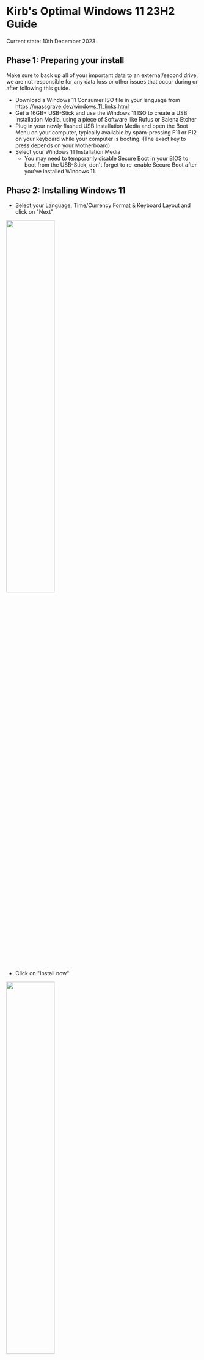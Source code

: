 # Kirb's Optimal Windows 11 23H2 Guide
Current state: 10th December 2023

## Phase 1: Preparing your install
Make sure to back up all of your important data to an external/second drive, we are not responsible for any data loss or other issues that occur during or after following this guide.

- Download a Windows 11 Consumer ISO file in your language from https://massgrave.dev/windows_11_links.html
- Get a 16GB+ USB-Stick and use the Windows 11 ISO to create a USB Installation Media, using a piece of Software like Rufus or Balena Etcher
- Plug in your newly flashed USB Installation Media and open the Boot Menu on your computer, typically available by spam-pressing F11 or F12 on your keyboard while your computer is booting. (The exact key to press depends on your Motherboard)
- Select your Windows 11 Installation Media
	- You may need to temporarily disable Secure Boot in your BIOS to boot from the USB-Stick, don't forget to re-enable Secure Boot after you've installed Windows 11.


## Phase 2: Installing Windows 11
- Select your Language, Time/Currency Format & Keyboard Layout and click on "Next"


<img src="../../media/win11tutorial/win11tutorial_001.png" width="50%" style="float: left; margin-right: 10px;">
<div style="clear: both;"></div>

- Click on "Install now"

<img src="../../media/win11tutorial/win11tutorial_002.png" width="50%" style="float: left; margin-right: 10px;">
<div style="clear: both;"></div>

- Click on "I don't have a product key" (We will come back to this later :3)


<img src="../../media/win11tutorial/win11tutorial_004.png" width="50%" style="float: left; margin-right: 10px;">
<div style="clear: both;"></div>

- Select "Windows 11 Pro" and click on "Next"

<img src="../../media/win11tutorial/win11tutorial_005.png" width="50%" style="float: left; margin-right: 10px;">
<div style="clear: both;"></div>

- Accept the Microsoft EULA and proceed

<img src="../../media/win11tutorial/win11tutorial_006.png" width="50%" style="float: left; margin-right: 10px;">
<div style="clear: both;"></div>

- Choose "Customized: Install Windows only (advanced)"

<img src="../../media/win11tutorial/win11tutorial_007.png" width="50%" style="float: left; margin-right: 10px;">
<div style="clear: both;"></div>

- Select the drive/partition you want to install Windows 11 to (Marked in blue)
	- If you see multiple partitions on the drive you want to install Windows to, you must select and delete each partition to use the entire drive for the new install
	- Make sure you're selecting the correct drive! When you proceed from this page, the selected drive or partition will be fully formatted and all data will be lost!
		- If you're unsure, physically disconnect every drive until you only have your USB-Stick and the drive you want to install windows to. Press "Refresh" after disconnecting a storage device
- Click on "Next" and wait for Windows to format and install to the selected drive, it will automatically restart to the setup.

<img src="../../media/win11tutorial/win11tutorial_009.png" width="50%" style="float: left; margin-right: 10px;">
<div style="clear: both;"></div>

<img src="../../media/win11tutorial/win11tutorial_011.png" width="50%" style="float: left; margin-right: 10px;">
<div style="clear: both;"></div>


## Phase 3: Setting up Windows 11
- !!! Disconnect your Computer from the Internet by unplugging your computer from ethernet and don't connect to a Wifi network during the setup phase !!!

- Select your Country/Region and proceed with "Yes"
- Select your Keyboard layout and proceed with "Yes"

<img src="../../media/win11tutorial/win11tutorial_012.png" width="50%" style="float: left; margin-right: 10px;">
<div style="clear: both;"></div>

- Add a second keyboard layout if you wish, in my case I'll "Skip" since I don't need it

<img src="../../media/win11tutorial/win11tutorial_013.png" width="50%" style="float: left; margin-right: 10px;">
<div style="clear: both;"></div>

- When Windows prompts you to connect to a network, click on "I don't have internet" and "Continue with limited setup", this will let us create a local account instead of being forced to tie our machine to a microsoft account
	- You can sign in to the Microsoft Store seperately later on if you need to access purchased software, the difference is that you will only be logged in on the Microsoft Store, not the entire OS

<img src="../../media/win11tutorial/win11tutorial_014.png" width="50%" style="float: left; margin-right: 10px;">
<div style="clear: both;"></div>

<img src="../../media/win11tutorial/win11tutorial_015.png" width="50%" style="float: left; margin-right: 10px;">
<div style="clear: both;"></div>

- Choose a hostname for your computer and proceed with "Next"
- Choose a username for your new local account and proceed with "Next"
	- If you have to select between a "Personal Account" and a "Work or Business account" and log in to an account, make sure you're disconnected from any wired and wireless networks, power off your machine and start again from Phase 3

<img src="../../media/win11tutorial/win11tutorial_016.png" width="50%" style="float: left; margin-right: 10px;">
<div style="clear: both;"></div>

- Enter and confirm your password

<img src="../../media/win11tutorial/win11tutorial_017.png" width="50%" style="float: left; margin-right: 10px;">
<div style="clear: both;"></div>

- You are now prompted to answer three "Security Questions" that can be used to reset your local accounts' password in case you forget it.
	- I heavily recommend not answering these 'Security Questions' truthfully, as it's not very hard for a third party to find this information, especially if you've already been victim to online data breaches or use social media. Instead, use totally bogus answers and note them down in a password manager or another kind of encrypted vault to keep them safe

<img src="../../media/win11tutorial/win11tutorial_020.png" width="50%" style="float: left; margin-right: 10px;">
<div style="clear: both;"></div>


### Phase 3.5: Giving Microsoft the middle finger
- After creating your local account, Windows now asks you for permission to collect all sorts of privacy-intrusive data. If you don't get the memo, say NO to ALL FOLLOWING PROMPTS just like in the following screenshots.
	- Note that this does not exactly disable 'all' telemetry, but we'll get back on that later!

<img src="../../media/win11tutorial/win11tutorial_021.png" width="50%" style="float: left; margin-right: 10px;">
<div style="clear: both;"></div>

<img src="../../media/win11tutorial/win11tutorial_022.png" width="50%" style="float: left; margin-right: 10px;">
<div style="clear: both;"></div>

<img src="../../media/win11tutorial/win11tutorial_023.png" width="50%" style="float: left; margin-right: 10px;">
<div style="clear: both;"></div>

<img src="../../media/win11tutorial/win11tutorial_024.png" width="50%" style="float: left; margin-right: 10px;">
<div style="clear: both;"></div>

<img src="../../media/win11tutorial/win11tutorial_025.png" width="50%" style="float: left; margin-right: 10px;">
<div style="clear: both;"></div>

<img src="../../media/win11tutorial/win11tutorial_026.png" width="50%" style="float: left; margin-right: 10px;">
<div style="clear: both;"></div>

<img src="../../media/win11tutorial/win11tutorial_027.png" width="50%" style="float: left; margin-right: 10px;">
<div style="clear: both;"></div>

<img src="../../media/win11tutorial/win11tutorial_028.png" width="50%" style="float: left; margin-right: 10px;">
<div style="clear: both;"></div>


## Phase 4: The Desktop
Congratulations, we're now on the desktop! Now you can happily unplug your USB-Stick with the Windows Installation Media, but we're far from done now!

<img src="../../media/win11tutorial/win11tutorial_029.png" width="50%" style="float: left; margin-right: 10px;">
<div style="clear: both;"></div>

- Delete the "Microsoft Edge" Icon from your desktop if you don't use edge, or if you just use the Taskbar to open it instead
- Unpin Microsoft Edge / Microsoft Store from the Taskbar if you don't use them

- Search and open 'Edit Group Policy' from the Start Menu / Windows Search
	- This will open the Group Policy Editor, if you don't know what you're doing, don't change anything outside of what this guide tells you to!

<img src="../../media/win11tutorial/win11tutorial_030.png" width="50%" style="float: left; margin-right: 10px;">
<div style="clear: both;"></div>

- Under "Computer Configuration", open "Administrative Templates" -> "Windows Components" -> "Data Collection and Preview Builds" and double-click on "Allow Diagnostic Data"

<img src="../../media/win11tutorial/win11tutorial_031.png" width="50%" style="float: left; margin-right: 10px;">
<div style="clear: both;"></div>

- In the "Allow Diagnostic Data" window, select "Disabled" and apply changes

<img src="../../media/win11tutorial/win11tutorial_032.png" width="50%" style="float: left; margin-right: 10px;">
<div style="clear: both;"></div>

<img src="../../media/win11tutorial/win11tutorial_033.png" width="50%" style="float: left; margin-right: 10px;">
<div style="clear: both;"></div>

- Now do the same thing, but this time under "User Configuration"
- Close the Group Policy Editor

- Reconnect your computer to the Network, plug in the Ethernet cable or connect your computer to a Wifi network
- Open the Terminal as administrator

<img src="../../media/win11tutorial/win11tutorial_039.png" width="50%" style="float: left; margin-right: 10px;">
<div style="clear: both;"></div>

- Enter the following command or copy it from https://github.com/massgravel/Microsoft-Activation-Scripts to open the "Microsoft Activation Script" by Massgravel

`irm https://massgrave.dev/get | iex`

<img src="../../media/win11tutorial/win11tutorial_040.png" width="50%" style="float: left; margin-right: 10px;">
<div style="clear: both;"></div>

- This should open a new window, click on it and select "[7] Extras" by pressing "7" on your Keyboard

<img src="../../media/win11tutorial/win11tutorial_041.png" width="50%" style="float: left; margin-right: 10px;">
<div style="clear: both;"></div>

<img src="../../media/win11tutorial/win11tutorial_042.png" width="50%" style="float: left; margin-right: 10px;">
<div style="clear: both;"></div>

- Select "[1] Change Windows Edition" by pressing "1" on your Keyboard
- Select "[6] Enterprise" by pressing "6" and "Enter" on your Keyboard
- Wait until it finishes and press "Enter" to return

<img src="../../media/win11tutorial/win11tutorial_043.png" width="50%" style="float: left; margin-right: 10px;">
<div style="clear: both;"></div>

- Restart your system

- Open the Terminal as administrator once again

<img src="../../media/win11tutorial/win11tutorial_045.png" width="50%" style="float: left; margin-right: 10px;">
<div style="clear: both;"></div>

- Press "Up" and "Enter" on your Keyboard to run to open the MAS Script again

<img src="../../media/win11tutorial/win11tutorial_041.png" width="50%" style="float: left; margin-right: 10px;">
<div style="clear: both;"></div>

- Select "[1] HWID | Windows | Permanent" by pressing "1" on your Keyboard
- Wait until it finishes and press "Enter" to return

<img src="../../media/win11tutorial/win11tutorial_048.png" width="50%" style="float: left; margin-right: 10px;">
<div style="clear: both;"></div>

- Close the Script and the Terminal

- Open the System Settings and...
- Go to "Personalization"
- "Colors"; To enable Dark Mode, select "Dark" under "Choose your mode". You can also change your accent color if you wish

<img src="../../media/win11tutorial/win11tutorial_051.png" width="50%" style="float: left; margin-right: 10px;">
<div style="clear: both;"></div>

<img src="../../media/win11tutorial/win11tutorial_052.png" width="50%" style="float: left; margin-right: 10px;">
<div style="clear: both;"></div>

- Go to "Windows Update"
- "Advanced Options"; Scroll down to "Delivery Optimization" and disable "Allow downloads from other PCs"

<img src="../../media/win11tutorial/win11tutorial_053.png" width="50%" style="float: left; margin-right: 10px;">
<div style="clear: both;"></div>

- Check for updates
- Get off your desk and take a break, let Windows Update do its thing (It'll take quite a while)

<img src="../../media/win11tutorial/win11tutorial_054.png" width="50%" style="float: left; margin-right: 10px;">
<div style="clear: both;"></div>

- When the updates are done, click on "Restart Now"
	- Note that you may need to repeat this cycle of updating and restarting a couple more times to be fully up to date, mileage may vary!

<img src="../../media/win11tutorial/win11tutorial_055.png" width="50%" style="float: left; margin-right: 10px;">
<div style="clear: both;"></div>

- Before proceeding any further, make sure to download and install all necessary Drivers from your Motherboard's Product page, as well as up to date graphics drivers from your GPU's manufacturer. If you have a laptop or a prebuilt computer, check the manufacturer's product page for your exact model

- Open the System Settings and...

- Go to "Privacy & Security"
- "General"; Disable every toggle

<img src="../../media/win11tutorial/win11tutorial_057.png" width="50%" style="float: left; margin-right: 10px;">
<div style="clear: both;"></div>

<img src="../../media/win11tutorial/win11tutorial_058.png" width="50%" style="float: left; margin-right: 10px;">
<div style="clear: both;"></div>

- "Inking & typing personalization"; Disable "Customised inking and typing dictionary"
	- Go to "Customized dictionary" and click on "Clear your customized dictionary"

<img src="../../media/win11tutorial/win11tutorial_059.png" width="50%" style="float: left; margin-right: 10px;">
<div style="clear: both;"></div>

<img src="../../media/win11tutorial/win11tutorial_060.png" width="50%" style="float: left; margin-right: 10px;">
<div style="clear: both;"></div>

- "Diagnostics & feedback"; Click on the "Delete" button under "Delete diagnostic data". Set the "Feedback frequency" to "Never"

<img src="../../media/win11tutorial/win11tutorial_061.png" width="50%" style="float: left; margin-right: 10px;">
<div style="clear: both;"></div>

- "Activity history"; Disable "Store my activity history on this device" and click on "Clear history"

<img src="../../media/win11tutorial/win11tutorial_062.png" width="50%" style="float: left; margin-right: 10px;">
<div style="clear: both;"></div>

- "Search permissions";
- Disable "Cloud content search" for Microsoft and Work/School accounts
- Disable and clear "Search history on this device".
- Disable "Show search highlights".
- Turn off SafeSearch at your own discretion if you're fine with potentially viewing adult content.

<img src="../../media/win11tutorial/win11tutorial_063.png" width="50%" style="float: left; margin-right: 10px;">
<div style="clear: both;"></div>

<img src="../../media/win11tutorial/win11tutorial_064.png" width="50%" style="float: left; margin-right: 10px;">
<div style="clear: both;"></div>

- Go to "System"
- "Display"; Configure your display settings with the correct Resolution, Refresh Rate, Display Order and Scale dependant on your setup. Optionally enable Night Light for comfortable viewing at night
	- Note that you may need to update your graphics drivers to use a higher resolution/refresh rate

<img src="../../media/win11tutorial/win11tutorial_065.png" width="50%" style="float: left; margin-right: 10px;">
<div style="clear: both;"></div>

- "Notifications"; Open the "Additional Settings" dropdown and disable the three checkboxes about Suggestions and Tips (They aren't very helpful)

<img src="../../media/win11tutorial/win11tutorial_066.png" width="50%" style="float: left; margin-right: 10px;">
<div style="clear: both;"></div>

- "Power"; Set your "Screen and sleep" settings to your liking, I prefer a shorter timeout time in case I forget to lock my screen.

<img src="../../media/win11tutorial/win11tutorial_067.png" width="50%" style="float: left; margin-right: 10px;">
<div style="clear: both;"></div>

- Go to "Bluetooth & Devices"
- "Devices"; Pair Bluetooth devices such as wireless mice, controllers or headphones

<img src="../../media/win11tutorial/win11tutorial_068.png" width="50%" style="float: left; margin-right: 10px;">
<div style="clear: both;"></div>

- "Mouse"; Adjust Mouse Settings to your liking, I recommend disabling "Enhanced pointer precision" under "Advanced Mouse Settings" -> "Pointer Options", especially so for gamers that want accurate aim

<img src="../../media/win11tutorial/win11tutorial_069.png" width="50%" style="float: left; margin-right: 10px;">
<div style="clear: both;"></div>

<img src="../../media/win11tutorial/win11tutorial_070.png" width="50%" style="float: left; margin-right: 10px;">
<div style="clear: both;"></div>

- Go to "Personalization"
- "Lock Screen"; I prefer switching from "Windows Spotlight" to a "picture" under "Personalise your lock screen"
- Disable "Get fun facts, tips, tricks and more on your lock screen"

<img src="../../media/win11tutorial/win11tutorial_072.png" width="50%" style="float: left; margin-right: 10px;">
<div style="clear: both;"></div>

- "Start"; Switch to the "More pins" layout and disabling "Show recently added apps" and "Show recommendations for tips, shortcuts, new apps, and more"

<img src="../../media/win11tutorial/win11tutorial_073.png" width="50%" style="float: left; margin-right: 10px;">
<div style="clear: both;"></div>

- "Taskbar"; I hide the Search, Task view and Widget buttons, but do what fits with your workflow!
	- Under "Taskbar behaviors"; You can set the "Taskbar alignment" for your app icons to be aligned to the center or to the left

<img src="../../media/win11tutorial/win11tutorial_082.png" width="50%" style="float: left; margin-right: 10px;">
<div style="clear: both;"></div>


<img src="../../media/win11tutorial/win11tutorial_083.png" width="50%" style="float: left; margin-right: 10px;">
<div style="clear: both;"></div>


<img src="../../media/win11tutorial/win11tutorial_084.png" width="50%" style="float: left; margin-right: 10px;">
<div style="clear: both;"></div>

- Go to "Accounts"
- "Your info"; Set a profile picture under "Adjust your photo"


<img src="../../media/win11tutorial/win11tutorial_074.png" width="50%" style="float: left; margin-right: 10px;">
<div style="clear: both;"></div>

 - "Sign-in options"; Enable alternative sign-in methods to your preference, for higher security don't rely on biometrics and use a hardware-key if possible


<img src="../../media/win11tutorial/win11tutorial_075.png" width="50%" style="float: left; margin-right: 10px;">
<div style="clear: both;"></div>

- Go to "Apps"
- "Installed Apps"; As you can see, there's a motherlode of bloatware that comes preinstalled with windows, we will now clean this machine up!


<img src="../../media/win11tutorial/win11tutorial_076.png" width="50%" style="float: left; margin-right: 10px;">
<div style="clear: both;"></div>


<img src="../../media/win11tutorial/win11tutorial_078.png" width="50%" style="float: left; margin-right: 10px;">
<div style="clear: both;"></div>

- I typically uninstall the following apps, as most of the time there are more viable and feature-rich alternatives out there, but this is your computer! So take this list with a grain of salt and keep the apps that you need for your workflow, this is simply how I would configure a new windows machine for myself:
		- "Clipchamp - Video Editor"
		- "Cortana"
		- "Feedback Hub"
		- "Films & TV"
		- "Mail and Calendar"
		- "Maps"
		- "Media Player"
		- "Microsoft News"
		- "Microsoft OneDrive"
		- "Microsoft To Do"
		- "Notepad"
		- "Office"
		- "Outlook (new)"
		- "Paint"
		- "People"
		- "Power Automate"
		- "Quick Assist"
		- "Solitaire Collection"
		- "Sticky Notes"
		- "Voice Recorder"


<img src="../../media/win11tutorial/win11tutorial_081.png" width="50%" style="float: left; margin-right: 10px;">
<div style="clear: both;"></div>

- Clean up your Start Menu, remove all of the ads by right-clicking and clicking on uninstall/unpin from start. Put programs that you need to have quick access to on the start menu later down the line

<img src="../../media/win11tutorial/win11tutorial_104.png" width="50%" style="float: left; margin-right: 10px;">
<div style="clear: both;"></div>

<img src="../../media/win11tutorial/win11tutorial_105.png" width="50%" style="float: left; margin-right: 10px;">
<div style="clear: both;"></div>

- Open the File Explorer
- Click on the "..." button at the top bar and go to "Options"


<img src="../../media/win11tutorial/win11tutorial_085.png" width="50%" style="float: left; margin-right: 10px;">
<div style="clear: both;"></div>

<img src="../../media/win11tutorial/win11tutorial_086.png" width="50%" style="float: left; margin-right: 10px;">
<div style="clear: both;"></div>

- Under "View", change the following settings:
	- Enable "Display the full path in the title bar"
	- Enable "Show hidden files, folders and drives"
	- Disable "Hide empty drives"
	- Disable "Hide extensions for known file types"
	- Enable "Launch folder windows in a seperate process"
	- Enable "Use check boxes to select items"
- Apply changes

<img src="../../media/win11tutorial/win11tutorial_088.png" width="50%" style="float: left; margin-right: 10px;">
<div style="clear: both;"></div>

- Open Microsoft Edge
	- Click "Don't allow" whenever possible, skip every prompt to log in to a microsoft account.
- Enter "winaerotweaker.com" on your search bar and download "Winaero Tweaker" on the website

<img src="../../media/win11tutorial/win11tutorial_089.png" width="50%" style="float: left; margin-right: 10px;">
<div style="clear: both;"></div>

- Open the "winaerotweaker.zip" file and run the setup.exe

<img src="../../media/win11tutorial/win11tutorial_090.png" width="50%" style="float: left; margin-right: 10px;">
<div style="clear: both;"></div>

<img src="../../media/win11tutorial/win11tutorial_091.png" width="50%" style="float: left; margin-right: 10px;">
<div style="clear: both;"></div>

- Install Winaero Tweaker, make sure to select the "Portable Mode" on the second page.

<img src="../../media/win11tutorial/win11tutorial_093.png" width="50%" style="float: left; margin-right: 10px;">
<div style="clear: both;"></div>

<img src="../../media/win11tutorial/win11tutorial_094.png" width="50%" style="float: left; margin-right: 10px;">
<div style="clear: both;"></div>

<img src="../../media/win11tutorial/win11tutorial_096.png" width="50%" style="float: left; margin-right: 10px;">
<div style="clear: both;"></div>

- Open the File Explorer and open "This PC" -> "C:" -> WinaeroTweaker -> "WinaeroTweaker.exe"

<img src="../../media/win11tutorial/win11tutorial_098.png" width="50%" style="float: left; margin-right: 10px;">
<div style="clear: both;"></div>

- Change the following tweaks inside Winaero Tweaker
	- Enable "Classic Full Context Menus" to restore the Windows 10 Right-Click context menus
	- Enable "Automatic Registry Backup"
	- Enable "Verbose Logon Messages"
	- Click on Restart Explorer
- Close Winaero Tweaker

<img src="../../media/win11tutorial/win11tutorial_100.png" width="50%" style="float: left; margin-right: 10px;">
<div style="clear: both;"></div>

<img src="../../media/win11tutorial/win11tutorial_101.png" width="50%" style="float: left; margin-right: 10px;">
<div style="clear: both;"></div>

<img src="../../media/win11tutorial/win11tutorial_102.png" width="50%" style="float: left; margin-right: 10px;">
<div style="clear: both;"></div>

<img src="../../media/win11tutorial/win11tutorial_103.png" width="50%" style="float: left; margin-right: 10px;">
<div style="clear: both;"></div>

- Right click the Taskbar
- Open the Task Manager
	- Open "Startup apps"
	- Disable Programs that you don't need to autostart every time, for example microsoft edge. Make sure to check this after you've installed your software.

Congratulations! You now have successfully installed Windows 11, removed most of the crap that comes preloaded on it, and made it more usable. The only thing left to do is for you to install your software and make this machine your own!
Roughly 100 Processes and 1.5 - 2GB of RAM Usage after a reboot.

<img src="../../media/win11tutorial/win11tutorial_106.png" width="50%" style="float: left; margin-right: 10px;">
<div style="clear: both;"></div>

<img src="../../media/win11tutorial/win11tutorial_107.png" width="50%" style="float: left; margin-right: 10px;">
<div style="clear: both;"></div>

## Phase 5: Recommended Software
This will be a list of software I recommend you to install on windows if needed. These are simply personal recommendations, you're free to use whatever software you prefer in the end:

- Dependencies: VCRedist++, .NET Framework

- Web Browser: Firefox
- E-Mail Client: Thunderbird
- Office Suite: Libreoffice, OnlyOffice
- Text Editor: Notepad++
- Anti-Virus: Windows Defender, Malwarebytes/virustotal.com for manual scans
- File Archiver: 7-Zip
- Storage Analyzer: Wiztree
- Gaming: Steam, Prism Launcher (Minecraft)
- Media Player: MPC-HC, VLC, mpv
- Drawing: Krita, Inkscape
- Photo Editing: Paint.NET (getpaint.net)
- Video Editing: Kdenlive, Davinci Resolve
- Video Recording: OBS
- Audio Editing: Audacity
- Torrenting: qBittorrent
- Hardware Info/Monitoring: Hwinfo64, CPU-Z, GPU-Z,
- GPU Overclocking/Fan Tuning: MSI Afterburner
